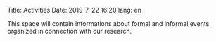 Title: Activities
Date: 2019-7-22 16:20
lang: en

This space will contain informations about formal and informal events
organized in connection with our research.
